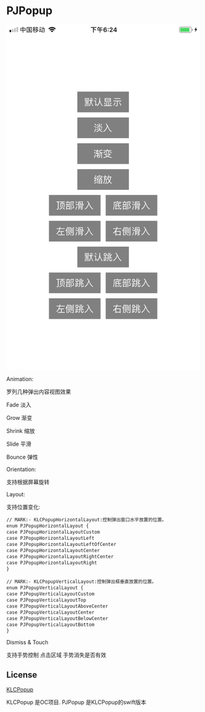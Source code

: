 #  PJPopup

![效果图](https://github.com/vsguji/PJPopup/blob/master/Popup/ScreenShot_20190405182437.png)

Animation:

罗列几种弹出内容视图效果

Fade  淡入

Grow    渐变

Shrink  缩放

Slide   平滑

Bounce 弹性


Orientation:

支持根据屏幕旋转


Layout:


支持位置变化:
```
// MARK:- KLCPopupHorizontalLayout:控制弹出窗口水平放置的位置。
enum PJPopupHorizontalLayout {
case PJPopupHorizontalLayoutCustom
case PJPopupHorizontalLayoutLeft
case PJPopupHorizontalLayoutLeftOfCenter
case PJPopupHorizontalLayoutCenter
case PJPopupHorizontalLayoutRightCenter
case PJPopupHorizontalLayoutRight
}

// MARK:- KLCPopupVerticalLayout:控制弹出框垂直放置的位置。
enum PJPopupVerticalLayout {
case PJPopupVerticalLayoutCustom
case PJPopupVerticalLayoutTop
case PJPopupVerticalLayoutAboveCenter
case PJPopupVerticalLayoutCenter
case PJPopupVerticalLayoutBelowCenter
case PJPopupVerticalLayoutBottom
}
```

Dismiss & Touch

支持手势控制
点击区域
手势消失是否有效


## License

[KLCPopup](https://github.com/jmascia/KLCPopup)   

KLCPopup 是OC项目.
PJPopup 是KLCPopup的swift版本
